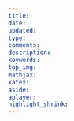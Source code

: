 ```yaml
---
title:
date:
updated:
type:
comments:
description:
keywords:
top_img:
mathjax:
katex:
aside:
aplayer:
highlight_shrink:
---
```

